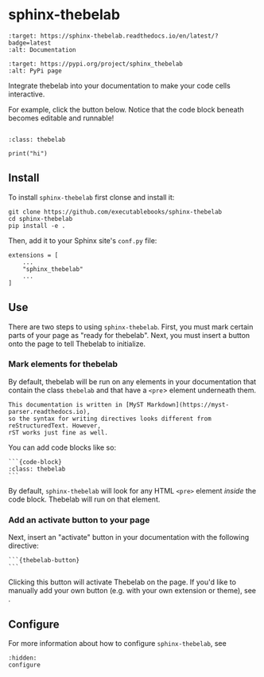 # sphinx-thebelab


```{image} https://readthedocs.org/projects/sphinx-thebelab/badge/?version=latest
:target: https://sphinx-thebelab.readthedocs.io/en/latest/?badge=latest
:alt: Documentation
```

```{image} https://img.shields.io/pypi/v/sphinx-thebelab.svg
:target: https://pypi.org/project/sphinx_thebelab
:alt: PyPi page
```

Integrate thebelab into your documentation to make your code cells interactive.

For example, click the button below. Notice that the code block beneath becomes
editable and runnable!

```{thebelab-button} Launch thebelab
```

```{code-block}
:class: thebelab

print("hi")
```

## Install

To install `sphinx-thebelab` first clonse and install it:

```
git clone https://github.com/executablebooks/sphinx-thebelab
cd sphinx-thebelab
pip install -e .
```

Then, add it to your Sphinx site's `conf.py` file:

```
extensions = [
    ...
    "sphinx_thebelab"
    ...
]
```

## Use

There are two steps to using `sphinx-thebelab`. First, you must mark certain
parts of your page as "ready for thebelab". Next, you must insert a button onto
the page to tell Thebelab to initialize.

### Mark elements for thebelab

By default, thebelab will be run on any elements in your documentation that contain
the class `thebelab` and that have a `<pre`> element underneath them.

```{note}
This documentation is written in [MyST Markdown](https://myst-parser.readthedocs.io),
so the syntax for writing directives looks different from reStructuredText. However,
rST works just fine as well.
```

You can add code blocks like so:

````
```{code-block}
:class: thebelab
```
````

By default, `sphinx-thebelab` will look for any HTML `<pre>` element *inside* the code
block. Thebelab will run on that element.

### Add an activate button to your page

Next, insert an "activate" button in your documentation with the following
directive:

````
```{thebelab-button}
```
````

Clicking this button will activate Thebelab on the page. If you'd like to manually
add your own button (e.g. with your own extension or theme), see [](add-custom-button).

## Configure

For more information about how to configure `sphinx-thebelab`, see [](configure.md)

```{toctree}
:hidden:
configure
```
